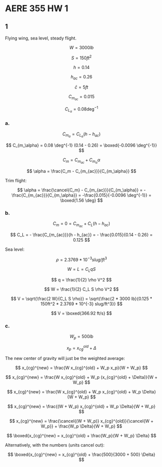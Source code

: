 # AERE 355 HW 1

## 1

Flying wing, sea level, steady flight.

$$
W = 3000 lb
$$

$$
S = 150ft^2
$$

$$
h = 0.14
$$

$$
h_{ac} = 0.26
$$

$$
\bar c = 5ft
$$

$$
C_{m_{ac}} = 0.015
$$

$$
C_{L_\alpha} = 0.08 \deg^{-1}
$$

### a.

$$
C_{m_\alpha} = C_{L_\alpha} (h - h_{ac})
$$

$$
C_{m_\alpha} = 0.08 \deg^{-1} (0.14 - 0.26) = \boxed{-0.0096 \deg^{-1}}
$$

$$
C_m = C_{m_{ac}} + C_{m_\alpha} \alpha
$$

$$
\alpha = \frac{C_m - C_{m_{ac}}}{C_{m_\alpha}}
$$

Trim flight:

$$
\alpha = \frac{\cancel{C_m} - C_{m_{ac}}}{C_{m_\alpha}} = -\frac{C_{m_{ac}}}{C_{m_\alpha}} = -\frac{0.015}{-0.0096 \deg^{-1}} = \boxed{1.56 \deg}
$$

### b.

$$
C_m = 0 = C_{m_{ac}} + C_L (h - h_{ac})
$$

$$
C_L = - \frac{C_{m_{ac}}}{h - h_{ac}} = - \frac{0.015}{0.14 - 0.26} = 0.125
$$

Sea level:

$$
\rho = 2.3769 * 10^{-3} slug/ft^3
$$

$$
W = L = C_L q S
$$

$$
q = \frac{1}{2} \rho V^2
$$

$$
W = \frac{1}{2} C_L S \rho V^2
$$

$$
V = \sqrt{\frac{2 W}{C_L S \rho}} = \sqrt{\frac{2 * 3000 lb}{0.125 * 150ft^2 * 2.3769 * 10^{-3} slug/ft^3}}
$$

$$
V = \boxed{366.92 ft/s}
$$

### c.

$$
W_p = 500lb
$$

$$
x_p = x_{cg}^{old} + \Delta
$$

The new center of gravity will just be the weighted average:

$$
x_{cg}^{new} = \frac{W x_{cg}^{old} + W_p x_p}{W + W_p}
$$

$$
x_{cg}^{new} = \frac{W x_{cg}^{old} + W_p (x_{cg}^{old} + \Delta)}{W + W_p}
$$

$$
x_{cg}^{new} = \frac{W x_{cg}^{old} + W_p x_{cg}^{old} + W_p \Delta}{W + W_p}
$$

$$
x_{cg}^{new} = \frac{(W + W_p) x_{cg}^{old} + W_p \Delta}{W + W_p}
$$

$$
x_{cg}^{new} = \frac{\cancel{(W + W_p)} x_{cg}^{old}}{\cancel{W + W_p}} + \frac{W_p \Delta}{W + W_p}
$$

$$
\boxed{x_{cg}^{new} = x_{cg}^{old} + \frac{W_p}{W + W_p} \Delta}
$$

Alternatively, with the numbers (units cancel out):

$$
\boxed{x_{cg}^{new} = x_{cg}^{old} + \frac{500}{3000 + 500} \Delta}
$$
